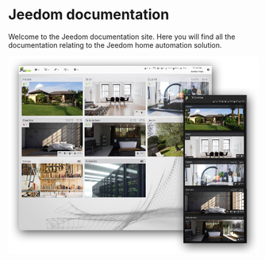 # Jeedom documentation

Welcome to the Jeedom documentation site. Here you will find all the documentation relating to the Jeedom home automation solution.

![Présentation](../img/img_home.png)

  <!-- <div id="div_searchBar"></div> -->
